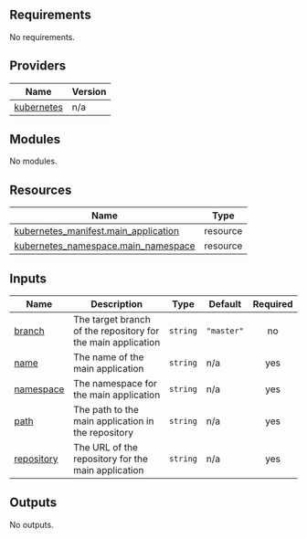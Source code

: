 ## Requirements

No requirements.

## Providers

| Name | Version |
|------|---------|
| <a name="provider_kubernetes"></a> [kubernetes](#provider\_kubernetes) | n/a |

## Modules

No modules.

## Resources

| Name | Type |
|------|------|
| [kubernetes_manifest.main_application](https://registry.terraform.io/providers/hashicorp/kubernetes/latest/docs/resources/manifest) | resource |
| [kubernetes_namespace.main_namespace](https://registry.terraform.io/providers/hashicorp/kubernetes/latest/docs/resources/namespace) | resource |

## Inputs

| Name | Description | Type | Default | Required |
|------|-------------|------|---------|:--------:|
| <a name="input_branch"></a> [branch](#input\_branch) | The target branch of the repository for the main application | `string` | `"master"` | no |
| <a name="input_name"></a> [name](#input\_name) | The name of the main application | `string` | n/a | yes |
| <a name="input_namespace"></a> [namespace](#input\_namespace) | The namespace for the main application | `string` | n/a | yes |
| <a name="input_path"></a> [path](#input\_path) | The path to the main application in the repository | `string` | n/a | yes |
| <a name="input_repository"></a> [repository](#input\_repository) | The URL of the repository for the main application | `string` | n/a | yes |

## Outputs

No outputs.
